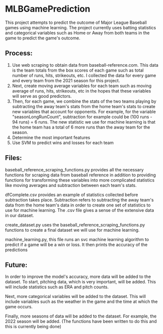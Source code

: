 # MLBGamePrediction

This project attempts to predict the outcome of Major League Baseball games using machine learning. The project currently uses batting statistics and categorical variables such as Home or Away from both teams in the game to predict the game's outcome. 

## Process:

1. Use web scraping to obtain data from baseball-reference.com. This data is the team totals from the box scores of each game such as total number of runs, hits, strikeouts, etc. I collected the data for every game and every team from the 2021 season for this project.
2. Next, create moving average variables for each team such as moving average of runs, hits, strikeouts, etc in the hopes that these variables will serve as good predictors.
3. Then, for each game, we combine the stats of the two teams playing by subtracting the away team's stats from the home team's stats to create new variables that account for opponents. For example, for the variable "seasonLongRunCount", subtraction for example could be (100 runs - 94 runs) = 6 runs. The new statistic we use for machine learning is that the home team has a total of 6 more runs than the away team for the season.
4. Determine the most important features
5. Use SVM to predict wins and losses for each team


## Files: 

baseball_reference_scraping_functions.py provides all the necessary functions for scraping data from baseball reference in addition to providing functions for transforming these variables into more complicated statistics like moving averages and subtraction between each team's stats. 

dfComplete.csv provides an example of statistics collected before subtraction takes place. Subtraction refers to subtracting the away team's data from the home team's data in order to create one set of statistics to use for machine learning. The .csv file gives a sense of the extensive data in our dataset.

create_dataset.py uses the baseball_reference_scraping_functions.py functions to create a final dataset we will use for machine learning.

machine_learning.py, this file runs an svc machine learning algorithm to predict if a game will be a win or loss. It then prints the accuracy of the predictions

## Future:

In order to improve the model's accuracy, more data will be added to the dataset. To start, pitching data, which is very important, will be added. This will include statistics such as ERA and pitch counts. 

Next, more categorical variables will be added to the dataset. This will include variables such as the weather in the game and the time at which the game occurs.

Finally, more seasons of data will be added to the dataset. For example, the 2022 season will be added. (The functions have been written to do this and this is currently being done)
